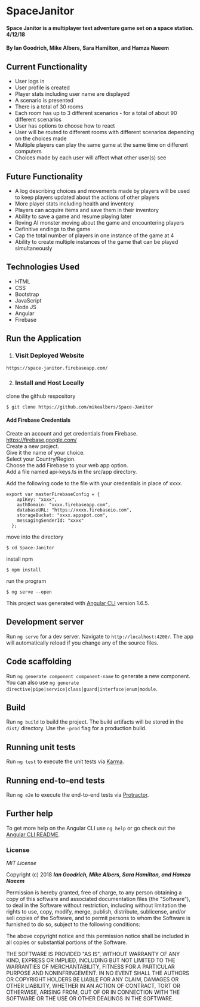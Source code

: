 # SpaceJanitor

#### Space Janitor is a multiplayer text adventure game set on a space station. 4/12/18

#### By Ian Goodrich, Mike Albers, Sara Hamilton, and Hamza Naeem

## Current Functionality
* User logs in
* User profile is created
* Player stats including user name are displayed
* A scenario is presented
* There is a total of 30 rooms
* Each room has up to 3 different scenarios - for a total of about 90 different scenarios
* User has options to choose how to react
* User will be routed to different rooms with different scenarios depending on the choices made
* Multiple players can play the same game at the same time on different computers
* Choices made by each user will affect what other user(s) see

## Future Functionality
* A log describing choices and movements made by players will be used to keep players updated about the actions of other players
* More player stats including health and inventory
* Players can acquire items and save them in their inventory
* Ability to save a game and resume playing later
* Roving AI monster moving about the game and encountering players
* Definitive endings to the game
* Cap the total number of players in one instance of the game at 4
* Ability to create multiple instances of the game that can be played simultaneously

## Technologies Used
* HTML
* CSS
* Bootstrap
* JavaScript
* Node JS
* Angular
* Firebase

## Run the Application  

1. ### Visit Deployed Website
```
https://space-janitor.firebaseapp.com/
```

2. ### Install and Host Locally

  clone the github respository
  ```
  $ git clone https://github.com/mikealbers/Space-Janitor
  ```
  #### Add Firebase Credentials
  Create an account and get credentials from Firebase. https://firebase.google.com/   
  Create a new project.  
  Give it the name of your choice.  
  Select your Country/Region.  
  Choose the add Firebase to your web app option.  
  Add a file named api-keys.ts in the src/app directory.  

  Add the following code to the file with your credentials in place of xxxx.
  ```
  export var masterFirebaseConfig = {
      apiKey: "xxxx",
      authDomain: "xxxx.firebaseapp.com",
      databaseURL: "https://xxxx.firebaseio.com",
      storageBucket: "xxxx.appspot.com",
      messagingSenderId: "xxxx"
    };
  ```
  move into the directory
  ```
  $ cd Space-Janitor
  ```
  install npm
  ```
  $ npm install
  ```
  run the program
  ```
  $ ng serve --open
  ```

This project was generated with [Angular CLI](https://github.com/angular/angular-cli) version 1.6.5.

## Development server

Run `ng serve` for a dev server. Navigate to `http://localhost:4200/`. The app will automatically reload if you change any of the source files.

## Code scaffolding

Run `ng generate component component-name` to generate a new component. You can also use `ng generate directive|pipe|service|class|guard|interface|enum|module`.

## Build

Run `ng build` to build the project. The build artifacts will be stored in the `dist/` directory. Use the `-prod` flag for a production build.

## Running unit tests

Run `ng test` to execute the unit tests via [Karma](https://karma-runner.github.io).

## Running end-to-end tests

Run `ng e2e` to execute the end-to-end tests via [Protractor](http://www.protractortest.org/).

## Further help

To get more help on the Angular CLI use `ng help` or go check out the [Angular CLI README](https://github.com/angular/angular-cli/blob/master/README.md).

### License

*MIT License*

Copyright (c) 2018 **_Ian Goodrich, Mike Albers, Sara Hamilton, and Hamza Naeem_**

Permission is hereby granted, free of charge, to any person obtaining a copy
of this software and associated documentation files (the "Software"), to deal
in the Software without restriction, including without limitation the rights
to use, copy, modify, merge, publish, distribute, sublicense, and/or sell
copies of the Software, and to permit persons to whom the Software is
furnished to do so, subject to the following conditions:

The above copyright notice and this permission notice shall be included in all
copies or substantial portions of the Software.

THE SOFTWARE IS PROVIDED "AS IS", WITHOUT WARRANTY OF ANY KIND, EXPRESS OR
IMPLIED, INCLUDING BUT NOT LIMITED TO THE WARRANTIES OF MERCHANTABILITY,
FITNESS FOR A PARTICULAR PURPOSE AND NONINFRINGEMENT. IN NO EVENT SHALL THE
AUTHORS OR COPYRIGHT HOLDERS BE LIABLE FOR ANY CLAIM, DAMAGES OR OTHER
LIABILITY, WHETHER IN AN ACTION OF CONTRACT, TORT OR OTHERWISE, ARISING FROM,
OUT OF OR IN CONNECTION WITH THE SOFTWARE OR THE USE OR OTHER DEALINGS IN THE
SOFTWARE.
